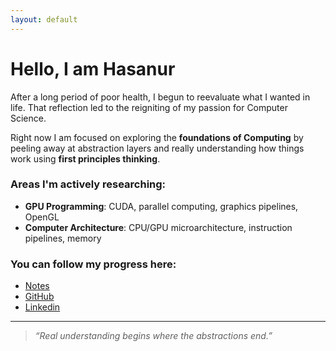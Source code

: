 ```yaml
---
layout: default 
---
```

# Hello, I am Hasanur

After a long period of poor health, I begun to reevaluate what I wanted in life. That
reflection led to the reigniting of my passion for Computer Science.

Right now I am focused on exploring the **foundations of Computing** by peeling 
away at abstraction layers and really understanding how things work using **first 
principles thinking**. 

### Areas I'm actively researching:
- **GPU Programming**: CUDA, parallel computing, graphics pipelines, OpenGL
- **Computer Architecture**: CPU/GPU microarchitecture, instruction pipelines, memory 

### You can follow my progress here:
- [Notes](/notes/)
- [GitHub](https://github.com/ElPatatone)
- [Linkedin](www.linkedin.com/in/hasanur-rahman-mohammad)

---

> *“Real understanding begins where the abstractions end.”*  
<!-- > *"What I cannot create, I do not understand" - Richard Feynman*  -->
